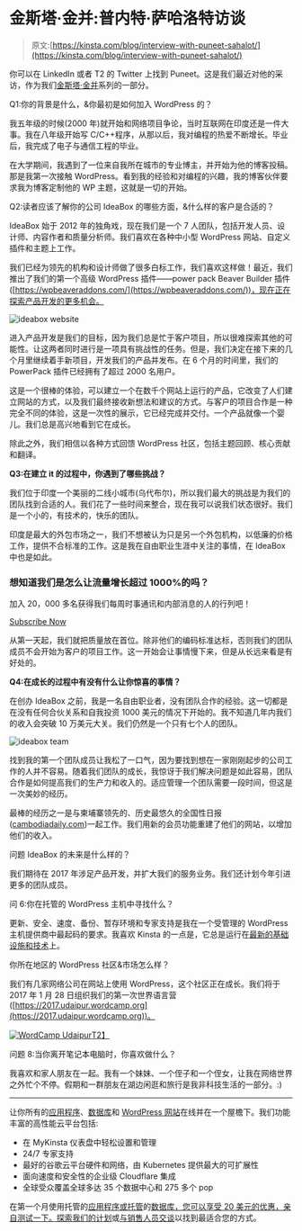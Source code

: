# 金斯塔·金并:普内特·萨哈洛特访谈

> 原文:[https://kinsta.com/blog/interview-with-puneet-sahalot/](https://kinsta.com/blog/interview-with-puneet-sahalot/)

你可以在 LinkedIn 或者 T2 的 Twitter 上找到 Puneet。这是我们最近对他的采访，作为我们[金斯塔·金并](https://kinsta.com/search/kingpin/)系列的一部分。

Q1:你的背景是什么，&你最初是如何加入 WordPress 的？

我五年级的时候(2000 年)就开始和网络项目争论，当时互联网在印度还是一件大事。我在八年级开始写 C/C++程序，从那以后，我对编程的热爱不断增长。毕业后，我完成了电子与通信工程的毕业。

在大学期间，我遇到了一位来自我所在城市的专业博主，并开始为他的博客投稿。那是我第一次接触 WordPress。看到我的经验和对编程的兴趣，我的博客伙伴要求我为博客定制他的 WP 主题，这就是一切的开始。

Q2:读者应该了解你的公司 IdeaBox 的哪些方面，&什么样的客户是合适的？

IdeaBox 始于 2012 年的独角戏，现在我们是一个 7 人团队，包括开发人员、设计师、内容作者和质量分析师。我们喜欢在各种中小型 WordPress 网站、自定义插件和主题上工作。

我们已经为领先的机构和设计师做了很多白标工作，我们喜欢这样做！最近，我们推出了我们的第一个高级 WordPress 插件——power pack Beaver Builder 插件([https://wpbeaveraddons.com/](https://wpbeaveraddons.com/))，现在正在探索产品开发的更多机会。

![ideabox website](../Images/56b4ee479a62356ec71ed5aeb9ed114b.png)

进入产品开发是我们的目标，因为我们总是忙于客户项目，所以很难探索其他的可能性。让这两者同时进行是一项具有挑战性的任务。但是，我们决定在接下来的几个月里继续着手新项目，开发我们的产品并发布。在 6 个月的时间里，我们的 PowerPack 插件已经拥有了超过 2000 名用户。

这是一个很棒的体验，可以建立一个在数千个网站上运行的产品，它改变了人们建立网站的方式，以及我们最终接收新想法和建议的方式。与客户的项目合作是一种完全不同的体验，这是一次性的展示，它已经完成并交付。一个产品就像一个婴儿。我们总是高兴地看到它在成长。

除此之外，我们相信以各种方式回馈 WordPress 社区，包括主题回顾、核心贡献和翻译。

**Q3:在建立 it 的过程中，你遇到了哪些挑战？**

我们位于印度一个美丽的二线小城市(乌代布尔)，所以我们最大的挑战是为我们的团队找到合适的人。我们花了一些时间来整合，现在我可以说我们状态很好。我们是一个小的，有技术的，快乐的团队。

印度是最大的外包市场之一，我们不想被认为只是另一个外包机构，以低廉的价格工作，提供不合标准的工作。这是我在自由职业生涯中关注的事情，在 IdeaBox 中也是如此。

 <dialog id="newsletter" class="dialog dialog has-dark-blue-background-color email-modal" aria-hidden="true">## 注册订阅时事通讯

<kinsta-form show-name="false" show-phone="false" show-website="false" show-company="false" show-disk-space="false" show-monthly-visits="false" show-number-of-websites="false" show-message="false" submit-button-text="Sign Up Now" submit-button-text-sending="Signing Up..." success-title="Thanks for subscribing!" success-message="Keep an eye out for our next newsletter." terms-template="newsletter" hubspot-source="subscribe_to_newsletter" submit-button-text-loading="Signing Up"></kinsta-form></dialog>

### 想知道我们是怎么让流量增长超过 1000%的吗？

加入 20，000 多名获得我们每周时事通讯和内部消息的人的行列吧！

[Subscribe Now](#newsletter)

从第一天起，我们就把质量放在首位。除非他们的编码标准达标，否则我们的团队成员不会开始为客户的项目工作。这一开始会让事情慢下来，但是从长远来看是有好处的。

**Q4:在成长的过程中有没有什么让你惊喜的事情？**

在创办 IdeaBox 之前，我是一名自由职业者，没有团队合作的经验。这一切都是在没有任何合伙关系和自我投资 1000 美元的情况下开始的。我不知道几年内我们的收入会突破 10 万美元大关。我们仍然是一个只有七个人的团队。

![ideabox team](../Images/6106ae389da5278eaa688c12b1c3778d.png)

找到我的第一个团队成员让我松了一口气，因为要找到想在一家刚刚起步的公司工作的人并不容易。随着我们团队的成长，我惊讶于我们解决问题是如此容易，团队合作是如何提高我们的生产力和收入的。适应管理一个团队需要一段时间，但这是一次美妙的经历。

最棒的经历之一是与柬埔寨领先的、历史最悠久的全国性日报([cambodiadaily.com](http://cambodiadaily.com/))一起工作。我们用新的会员功能重建了他们的网站，以增加他们的收入。

问题 IdeaBox 的未来是什么样的？

我们期待在 2017 年涉足产品开发，并扩大我们的服务业务。我们还计划今年引进更多的团队成员。

问 6:你在托管的 WordPress 主机中寻找什么？

更新、安全、速度、备份、暂存环境和专家支持是我在一个受管理的 WordPress 主机提供商中最起码的要求。我喜欢 Kinsta 的一点是，它总是运行在[最新的基础设施和技术](https://kinsta.com/features/)上。

你所在地区的 WordPress 社区&市场怎么样？

我们有几家网络公司在网站上使用 WordPress，这个社区正在成长。我们将于 2017 年 1 月 28 日组织我们的第一次世界语言营([https://2017.udaipur.wordcamp.org](https://2017.udaipur.wordcamp.org))。

[![WordCamp Udaipur](../Images/2e7fcb6305e9c284f93a47f572b9637f.png)T2】](https://2017.udaipur.wordcamp.org/)

问题 8:当你离开笔记本电脑时，你喜欢做什么？

我喜欢和家人朋友在一起。我有一个妹妹、一个侄子和一个侄女，让我在网络世界之外忙个不停。假期和一群朋友在湖边闲逛和旅行是我非科技生活的一部分。:)

* * *

让你所有的[应用程序](https://kinsta.com/application-hosting/)、[数据库](https://kinsta.com/database-hosting/)和 [WordPress 网站](https://kinsta.com/wordpress-hosting/)在线并在一个屋檐下。我们功能丰富的高性能云平台包括:

*   在 MyKinsta 仪表盘中轻松设置和管理
*   24/7 专家支持
*   最好的谷歌云平台硬件和网络，由 Kubernetes 提供最大的可扩展性
*   面向速度和安全性的企业级 Cloudflare 集成
*   全球受众覆盖全球多达 35 个数据中心和 275 多个 pop

在第一个月使用托管的[应用程序或托管](https://kinsta.com/application-hosting/)的[数据库，您可以享受 20 美元的优惠，亲自测试一下。探索我们的](https://kinsta.com/database-hosting/)[计划](https://kinsta.com/plans/)或[与销售人员交谈](https://kinsta.com/contact-us/)以找到最适合您的方式。